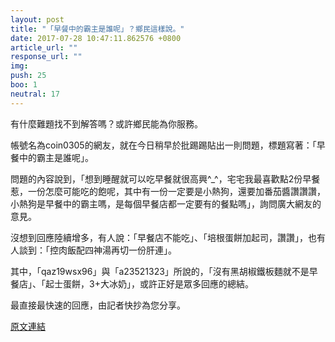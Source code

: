 ```yaml
---
layout: post
title: "「早餐中的霸主是誰呢」？鄉民這樣說。"
date: 2017-07-28 10:47:11.862576 +0800
article_url: ""
response_url: ""
img: 
push: 25
boo: 1
neutral: 17
---
```


有什麼難題找不到解答嗎？或許鄉民能為你服務。

帳號名為coin0305的網友，就在今日稍早於批踢踢貼出一則問題，標題寫著：「早餐中的霸主是誰呢」。

問題的內容說到，「想到睡醒就可以吃早餐就很高興^_^，宅宅我最喜歡點2份早餐惹，一份怎麼可能吃的飽呢，其中有一份一定要是小熱狗，還要加番茄醬讚讚讚，小熱狗是早餐中的霸主嗎，是每個早餐店都一定要有的餐點嗎」，詢問廣大網友的意見。

沒想到回應陸續增多，有人說：「早餐店不能吃」、「培根蛋餅加起司，讚讚」，也有人談到：「控肉飯配四神湯再切一份肝連」。

其中，「qaz19wsx96」與「a23521323」所說的，「沒有黑胡椒鐵板麵就不是早餐店」、「起士蛋餅，3+大冰奶」，或許正好是眾多回應的總結。

最直接最快速的回應，由記者快抄為您分享。

<a href = "https://www.ptt.cc/bbs/Gossiping/M.1501178506.A.04D.html">原文連結</a>

